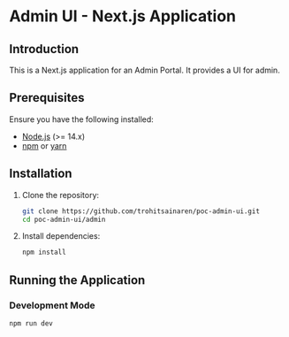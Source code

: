 # Admin UI - Next.js Application

## Introduction
This is a Next.js application for an Admin Portal. It provides a UI for admin.

## Prerequisites
Ensure you have the following installed:
- [Node.js](https://nodejs.org/) (>= 14.x)
- [npm](https://www.npmjs.com/) or [yarn](https://yarnpkg.com/)

## Installation

1. Clone the repository:
   ```sh
   git clone https://github.com/trohitsainaren/poc-admin-ui.git
   cd poc-admin-ui/admin
   ```

2. Install dependencies:
   ```sh
   npm install
   ```

## Running the Application

### Development Mode
```sh
npm run dev
```



